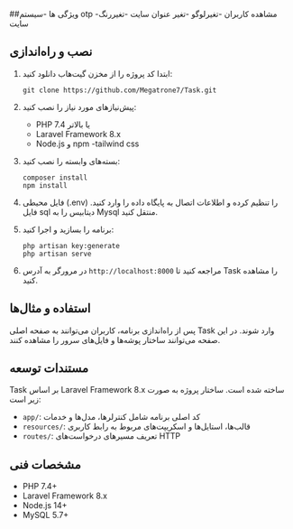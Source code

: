 
##ویژگی ها
-سیستم otp
-مشاهده کاربران
-تغیرلوگو
-تغیر عنوان سایت
-تغیررنگ سایت



## نصب و راه‌اندازی

1. ابتدا کد پروژه را از مخزن گیت‌هاب دانلود کنید:

   ```
   git clone https://github.com/Megatrone7/Task.git
   ```

2. پیش‌نیازهای مورد نیاز را نصب کنید:

   - PHP 7.4 یا بالاتر
   - Laravel Framework 8.x
   - Node.js و npm
   -tailwind css

3. بسته‌های وابسته را نصب کنید:

   ```
   composer install
   npm install
   ```

4. فایل محیطی (.env) را تنظیم کرده و اطلاعات اتصال به پایگاه داده را وارد کنید.
فایل sql دیتابیس را به Mysql منتقل کنید.
5. برنامه را بسازید و اجرا کنید:

   ```
   php artisan key:generate
   php artisan serve
   ```

6. در مرورگر به آدرس `http://localhost:8000` مراجعه کنید تا Task را مشاهده کنید.

## استفاده و مثال‌ها

پس از راه‌اندازی برنامه، کاربران می‌توانند به صفحه اصلی Task وارد شوند. در این صفحه می‌توانند ساختار پوشه‌ها و فایل‌های سرور را مشاهده کنند.


## مستندات توسعه

Task بر اساس Laravel Framework 8.x ساخته شده است. ساختار پروژه به صورت زیر است:

- `app/`: کد اصلی برنامه شامل کنترلرها، مدل‌ها و خدمات
- `resources/`: قالب‌ها، استایل‌ها و اسکریپت‌های مربوط به رابط کاربری
- `routes/`: تعریف مسیرهای درخواست‌های HTTP

## مشخصات فنی

- PHP 7.4+
- Laravel Framework 8.x
- Node.js 14+
- MySQL 5.7+ 


